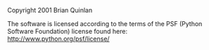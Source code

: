 Copyright 2001 Brian Quinlan

The software is licensed according to the terms of the PSF (Python Software Foundation) license found here: http://www.python.org/psf/license/